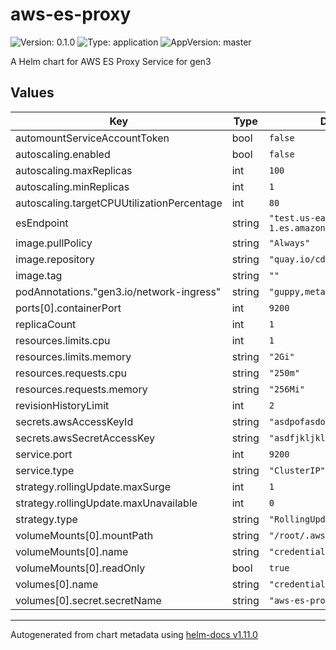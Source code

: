 # aws-es-proxy

![Version: 0.1.0](https://img.shields.io/badge/Version-0.1.0-informational?style=flat-square) ![Type: application](https://img.shields.io/badge/Type-application-informational?style=flat-square) ![AppVersion: master](https://img.shields.io/badge/AppVersion-master-informational?style=flat-square)

A Helm chart for AWS ES Proxy Service for gen3

## Values

| Key | Type | Default | Description |
|-----|------|---------|-------------|
| automountServiceAccountToken | bool | `false` |  |
| autoscaling.enabled | bool | `false` |  |
| autoscaling.maxReplicas | int | `100` |  |
| autoscaling.minReplicas | int | `1` |  |
| autoscaling.targetCPUUtilizationPercentage | int | `80` |  |
| esEndpoint | string | `"test.us-east-1.es.amazonaws.com"` |  |
| image.pullPolicy | string | `"Always"` |  |
| image.repository | string | `"quay.io/cdis/aws-es-proxy"` |  |
| image.tag | string | `""` |  |
| podAnnotations."gen3.io/network-ingress" | string | `"guppy,metadata,spark,tube"` |  |
| ports[0].containerPort | int | `9200` |  |
| replicaCount | int | `1` |  |
| resources.limits.cpu | int | `1` |  |
| resources.limits.memory | string | `"2Gi"` |  |
| resources.requests.cpu | string | `"250m"` |  |
| resources.requests.memory | string | `"256Mi"` |  |
| revisionHistoryLimit | int | `2` |  |
| secrets.awsAccessKeyId | string | `"asdpofasdokj"` |  |
| secrets.awsSecretAccessKey | string | `"asdfjkljklj"` |  |
| service.port | int | `9200` |  |
| service.type | string | `"ClusterIP"` |  |
| strategy.rollingUpdate.maxSurge | int | `1` |  |
| strategy.rollingUpdate.maxUnavailable | int | `0` |  |
| strategy.type | string | `"RollingUpdate"` |  |
| volumeMounts[0].mountPath | string | `"/root/.aws"` |  |
| volumeMounts[0].name | string | `"credentials"` |  |
| volumeMounts[0].readOnly | bool | `true` |  |
| volumes[0].name | string | `"credentials"` |  |
| volumes[0].secret.secretName | string | `"aws-es-proxy"` |  |

----------------------------------------------
Autogenerated from chart metadata using [helm-docs v1.11.0](https://github.com/norwoodj/helm-docs/releases/v1.11.0)
